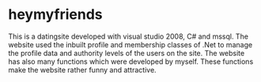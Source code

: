 # heymyfriends
This is a datingsite developed with visual studio 2008, C# and mssql. The website used the inbuilt profile and membership classes of .Net to manage the profile data and authority levels of the users on the site. The website has also many functions which were developed by myself. These functions make the website rather funny and attractive.  

